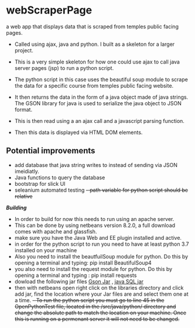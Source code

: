 # webScraperPage
a web app that displays data that is scraped from temples
public facing pages. 

- Called using ajax, java and python. I built as a skeleton for a larger project.

- This is a very simple skeleton for how one could use ajax to call java server pages (jsp) to run a python script.
- The python script in this case uses the beautiful soup module to scrape the data for a specific course from temples public facing website.
- It then returns the data in the form of a java object made of java strings. The GSON library for java is used to serialize the java object to JSON format.
- This is then read using a an ajax call and a javascript parsing function.
- Then this data is displayed via HTML DOM elements.

## Potential improvements
- add database that java string writes to instead of sending via JSON imeidiatly. 
- Java functions to query the database
- bootstrap for slick UI
- seleanium automated testing
~~- path variable for python script should be relative~~

***Building***
- In order to build for now this needs to run using an apache server.
- This can be done by using netbeans version 8.2.0, a full download comes with apache and glassfish.
- make sure you have the Java Web and EE plugin installed and active.
- in order for the python script to run you need to have at least python 3.7 installed on your machine
- Also you need to install the beautfuilSoup module for python. Do this by opening a terminal and typing: pip install BeautifulSoup4
- you also need to install the request module for python. Do this by opening a terminal and typing : pip install requests
- dowload the following jar files [Gson Jar](http://cis-linux2.temple.edu/~sallyk/cis3308/resources/gson-2.6.2.jar) ,  [java SQL jar](http://cis-linux2.temple.edu/~sallyk/cis3308/resources/mysql-connector-java-5.1.14-bin.jar)
- then with netbeans open right click on the libraries directory and click add jar, find the location where your Jar files are and select them one at a time.
~~- To run the python script you must go to line 45 in the OpenPythonTest file, located in the /src/java/python/ directory and change the absolute path to match the location on your machine. Once this is running on a permenant server it will not need to be changed.~~


